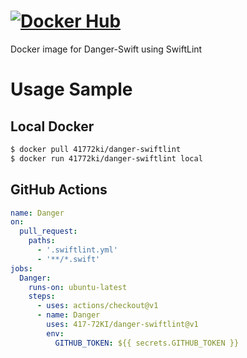 # [![Docker Hub](http://dockeri.co/image/41772ki/danger-swiftlint)](https://hub.docker.com/r/41772ki/danger-swiftlint)

Docker image for Danger-Swift using SwiftLint

# Usage Sample

## Local Docker

```sh
$ docker pull 41772ki/danger-swiftlint
$ docker run 41772ki/danger-swiftlint local
```

## GitHub Actions

```yml
name: Danger
on:
  pull_request:
    paths:
      - '.swiftlint.yml'
      - '**/*.swift'
jobs:
  Danger:
    runs-on: ubuntu-latest
    steps:
      - uses: actions/checkout@v1
      - name: Danger
        uses: 417-72KI/danger-swiftlint@v1
        env:
          GITHUB_TOKEN: ${{ secrets.GITHUB_TOKEN }}
```
